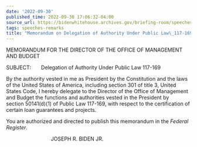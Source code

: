 ```yaml
---
date: '2022-09-30'
published_time: 2022-09-30 17:06:32-04:00
source_url: https://bidenwhitehouse.archives.gov/briefing-room/speeches-remarks/2022/09/30/memorandum-on-delegation-of-authority-under-public-law-117-169/
tags: speeches-remarks
title: "Memorandum on Delegation of Authority Under Public Law\_117-169"
---
```

 
MEMORANDUM FOR THE DIRECTOR OF THE OFFICE OF MANAGEMENT AND BUDGET

SUBJECT:       Delegation of Authority Under Public Law 117-169

By the authority vested in me as President by the Constitution and the
laws of the United States of America, including section 301 of title 3,
United States Code, I hereby delegate to the Director of the Office of
Management and Budget the functions and authorities vested in the
President by section 50141(d)(1) of Public Law 117-169, with respect to
the certification of certain loan guarantees and projects.  
  
You are authorized and directed to publish this memorandum in
the *Federal Register*.  

                               JOSEPH R. BIDEN JR.
